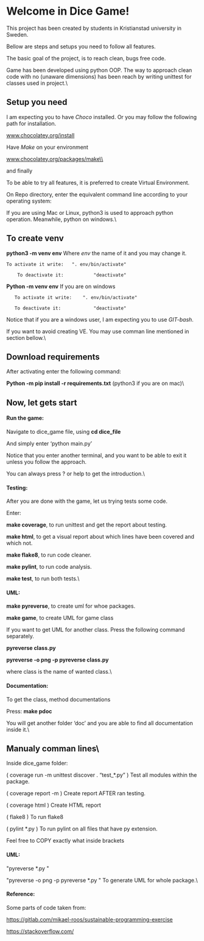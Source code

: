 ﻿Welcome in Dice Game!
=====================


This project has been created by students in Kristianstad university in Sweden.

Bellow are steps and setups you need to follow all features.




The basic goal of the project, is to reach clean, bugs free code.

Game has been developed using python OOP. The way to approach clean code with no (unaware dimensions) has been reach by writing unittest for classes used in project.\\ 






Setup you need
--------------


I am expecting you to have _Choco_ installed.
Or you may follow the following path for installation.

www.chocolatey.org/install



Have _Make_ on your environment

www.chocolatey.org/packages/make\\



and finally


To be able to try all features, it is preferred to create Virtual Environment.


On Repo directory, enter the equivalent command line according to your operating system:


If you are using Mac or Linux, python3 is used to approach python operation. Meanwhile,  python on windows.\\



To create venv
--------------


**python3 -m venv env**   Where _env_ the name of it and you may change it.


	To activate it write:	". env/bin/activate"

        To deactivate it:	        "deactivate"



**Python -m venv env**     If you are on windows
       

       To activate it write:	". env/bin/activate"

       To deactivate it:	        "deactivate"



Notice that if you are a windows user, I am expecting you to use _GIT-bash_.


If you want to avoid creating VE. You may use comman line mentioned in section bellow.\\



Download requirements
---------------------


After activating enter the following command:



**Python -m pip install -r requirements.txt**  (python3 if you are on mac)\\






  
  
Now, let gets start
--------------------



  
#### Run the game:


Navigate to dice_game file, using **cd dice_file**

And simply enter ‘python main.py’ 


Notice that you enter another terminal, and you want to be able to exit it unless you follow the approach.

You can always press ? or help to get the introduction.\\



  
#### Testing:

After you are done with the game, let us trying tests some code.


Enter:


**make coverage**, to run unittest and get the report about testing.


**make html**,  to get a visual report about which lines have been covered and which not.


**make flake8**, to run code cleaner.


**make pylint**, to run code analysis.


**make test**, to run both tests.\\


  
#### UML:


**make pyreverse**, to create uml for whoe packages.


**make game**, to create UML for game class


If you want to get UML for another class. Press the following command separately.


**pyreverse class.py**


**pyreverse -o png -p pyreverse class.py**


where class is the name of wanted class.\\

  

#### Documentation:


To get the class, method documentations

Press:  **make pdoc**


You will get another folder ‘doc’ and you are able to find all documentation inside it.\\


  
  






Manualy comman lines\\
--------------------
  
Inside dice_game folder:


( coverage  run -m unittest discover . “test_*.py” )		Test all modules within the package.

( coverage report -m )		Create report AFTER ran testing.

( coverage html )			Create HTML report

( flake8 )  		To run flake8

( pylint *.py )       To run pylint on all files that have py extension.


Feel free to COPY exactly what inside brackets


#### UML:


"pyreverse *.py "


"pyreverse -o png -p pyreverse *.py  " 	To generate UML for whole package.\\
 







#### Reference:


Some parts of code taken from:


https://gitlab.com/mikael-roos/sustainable-programming-exercise

https://stackoverflow.com/
